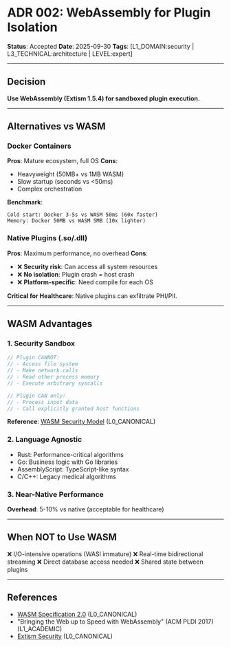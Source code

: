 # ADR 002: WebAssembly for Plugin Isolation

**Status**: Accepted
**Date**: 2025-09-30
**Tags**: [L1_DOMAIN:security | L3_TECHNICAL:architecture | LEVEL:expert]

---

## Decision

**Use WebAssembly (Extism 1.5.4) for sandboxed plugin execution.**

---

## Alternatives vs WASM

### Docker Containers
**Pros**: Mature ecosystem, full OS
**Cons**:
- Heavyweight (50MB+ vs 1MB WASM)
- Slow startup (seconds vs <50ms)
- Complex orchestration

**Benchmark**:
```
Cold start: Docker 3-5s vs WASM 50ms (60x faster)
Memory: Docker 50MB vs WASM 5MB (10x lighter)
```

### Native Plugins (.so/.dll)
**Pros**: Maximum performance, no overhead
**Cons**:
- ❌ **Security risk**: Can access all system resources
- ❌ **No isolation**: Plugin crash = host crash
- ❌ **Platform-specific**: Need compile for each OS

**Critical for Healthcare**: Native plugins can exfiltrate PHI/PII.

---

## WASM Advantages

### 1. Security Sandbox
```rust
// Plugin CANNOT:
// - Access file system
// - Make network calls
// - Read other process memory
// - Execute arbitrary syscalls

// Plugin CAN only:
// - Process input data
// - Call explicitly granted host functions
```

**Reference**: [WASM Security Model](https://webassembly.org/docs/security/) (L0_CANONICAL)

### 2. Language Agnostic
- Rust: Performance-critical algorithms
- Go: Business logic with Go libraries
- AssemblyScript: TypeScript-like syntax
- C/C++: Legacy medical algorithms

### 3. Near-Native Performance
**Overhead**: 5-10% vs native (acceptable for healthcare)

---

## When NOT to Use WASM

❌ I/O-intensive operations (WASI immature)
❌ Real-time bidirectional streaming
❌ Direct database access needed
❌ Shared state between plugins

---

## References

- [WASM Specification 2.0](https://webassembly.github.io/spec/core/) (L0_CANONICAL)
- "Bringing the Web up to Speed with WebAssembly" (ACM PLDI 2017) (L1_ACADEMIC)
- [Extism Security](https://extism.org/docs/concepts/security) (L0_CANONICAL)